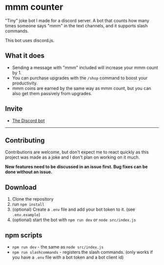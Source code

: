 # mmm counter
"Tiny" joke bot I made for a discord server. A bot that counts how many times someone says "mmm" in the text channels, and it supports slash commands.

This bot uses discord.js.

## What it does
- Sending a message with "mmm" included will increase your mmm count by 1.
- You can purchase upgrades with the `/shop` command to boost your productivity.
- mmm coins are earned by the same way as mmm count, but you can also get them passively from upgrades.

## Invite
- [The Discord bot](https://discord.com/api/oauth2/authorize?client_id=1161609471307558933&permissions=67584&scope=bot)

---

## Contributing
Contributions are welcome, but don't expect me to react quickly as this project was made as a joke and I don't plan on working on it much.

**New features need to be discussed in an issue first. Bug fixes can be done without an issue.**

## Download
1. Clone the repository
2. run `npm install`
3. (optional) Create a `.env` file and add your bot token to it. (see `.env.example`)
4. (optional) start the bot with `npm run dev` or `node src/index.js`

## npm scripts
- `npm run dev` - the same as `node src/index.js`
- `npm run slashcommands` - registers the slash commands. (only works if you have a `.env` file with a bot token and a bot client id)